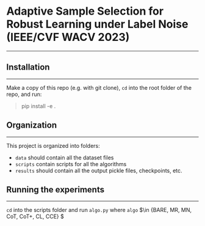 # Adaptive Sample Selection for Robust Learning under Label Noise (IEEE/CVF WACV 2023)
---

## Installation
---
Make a copy of this repo (e.g. with git clone), ```cd``` into the root folder of the repo, and run:

> pip install -e .

## Organization
---
This project is organized into folders:
- ```data``` should contain all the dataset files
- ```scripts``` contain scripts for all the algorithms
- ```results``` should contain all the output pickle files, checkpoints, etc.

## Running the experiments
---
```cd``` into the scripts folder and run ```algo.py``` where ```algo```  $\in \{BARE, MR, MN, CoT, CoT+, CL, CCE\} $
